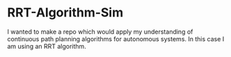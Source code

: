 # RRT-Algorithm-Sim
I wanted to make a repo which would apply my understanding of continuous path planning algorithms for autonomous systems. In this case I am using an RRT algorithm.
